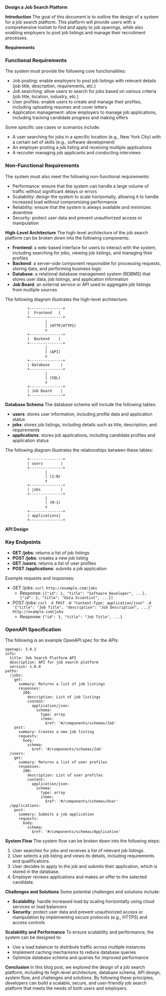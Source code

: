 **Design a Job Search Platform**

**Introduction**
The goal of this document is to outline the design of a system for a job search platform. This platform will provide users with a comprehensive toolset to find and apply to job openings, while also enabling employers to post job listings and manage their recruitment processes.

**Requirements**
### Functional Requirements
The system must provide the following core functionalities:

* Job posting: enable employers to post job listings with relevant details (job title, description, requirements, etc.)
* Job searching: allow users to search for jobs based on various criteria (job title, location, industry, etc.)
* User profiles: enable users to create and manage their profiles, including uploading resumes and cover letters
* Application management: allow employers to manage job applications, including tracking candidate progress and making offers

Some specific use cases or scenarios include:

* A user searching for jobs in a specific location (e.g., New York City) with a certain set of skills (e.g., software development)
* An employer posting a job listing and receiving multiple applications
* A recruiter managing job applicants and conducting interviews

### Non-Functional Requirements
The system must also meet the following non-functional requirements:

* Performance: ensure that the system can handle a large volume of traffic without significant delays or errors
* Scalability: design the system to scale horizontally, allowing it to handle increased load without compromising performance
* Reliability: ensure that the system is always available and minimizes downtime
* Security: protect user data and prevent unauthorized access or manipulation

**High-Level Architecture**
The high-level architecture of the job search platform can be broken down into the following components:

* **Frontend**: a web-based interface for users to interact with the system, including searching for jobs, viewing job listings, and managing their profiles
* **Backend**: a server-side component responsible for processing requests, storing data, and performing business logic
* **Database**: a relational database management system (RDBMS) that stores user data, job listings, and application information
* **Job Board**: an external service or API used to aggregate job listings from multiple sources

The following diagram illustrates the high-level architecture:
```
          +---------------+
          |  Frontend   |
          +---------------+
                  |
                  | (HTTP/HTTPS)
                  v
          +---------------+
          |  Backend    |
          +---------------+
                  |
                  | (API)
                  v
          +---------------+
          | Database     |
          +---------------+
                  |
                  | (SQL)
                  v
          +---------------+
          | Job Board    |
          +---------------+
```
**Database Schema**
The database schema will include the following tables:

* **users**: stores user information, including profile data and application status
* **jobs**: stores job listings, including details such as title, description, and requirements
* **applications**: stores job applications, including candidate profiles and application status

The following diagram illustrates the relationships between these tables:
```
          +---------------+
          | users        |
          +---------------+
                  |
                  | (1:N)
                  v
          +---------------+
          | jobs         |
          +---------------+
                  |
                  | (M:1)
                  v
          +---------------+
          | applications|
          +---------------+
```
**API Design**
### Key Endpoints

* **GET /jobs**: returns a list of job listings
* **POST /jobs**: creates a new job listing
* **GET /users**: returns a list of user profiles
* **POST /applications**: submits a job application

Example requests and responses:

* GET /jobs: `curl http://example.com/jobs`
	+ Response: `[{"id": 1, "title": "Software Developer", ...}, {"id": 2, "title": "Data Scientist", ...}]`
* POST /jobs: `curl -X POST -H "Content-Type: application/json" -d '{"title": "Job Title", "description": "Job Description", ...}' http://example.com/jobs`
	+ Response: `{"id": 3, "title": "Job Title", ...}`

### OpenAPI Specification
The following is an example OpenAPI spec for the APIs:
```
openapi: 3.0.2
info:
  title: Job Search Platform API
  description: API for job search platform
  version: 1.0.0
paths:
  /jobs:
    get:
      summary: Returns a list of job listings
      responses:
        200:
          description: List of job listings
          content:
            application/json:
              schema:
                type: array
                items:
                  $ref: '#/components/schemas/Job'
    post:
      summary: Creates a new job listing
      requests:
        body:
          schema:
            $ref: '#/components/schemas/Job'
  /users:
    get:
      summary: Returns a list of user profiles
      responses:
        200:
          description: List of user profiles
          content:
            application/json:
              schema:
                type: array
                items:
                  $ref: '#/components/schemas/User'
  /applications:
    post:
      summary: Submits a job application
      requests:
        body:
          schema:
            $ref: '#/components/schemas/Application'
```
**System Flow**
The system flow can be broken down into the following steps:

1. User searches for jobs and receives a list of relevant job listings.
2. User selects a job listing and views its details, including requirements and qualifications.
3. User decides to apply to the job and submits their application, which is stored in the database.
4. Employer reviews applications and makes an offer to the selected candidate.

**Challenges and Solutions**
Some potential challenges and solutions include:

* **Scalability**: handle increased load by scaling horizontally using cloud services or load balancers
* **Security**: protect user data and prevent unauthorized access or manipulation by implementing secure protocols (e.g., HTTPS) and access controls

**Scalability and Performance**
To ensure scalability and performance, the system can be designed to:

* Use a load balancer to distribute traffic across multiple instances
* Implement caching mechanisms to reduce database queries
* Optimize database schema and queries for improved performance

**Conclusion**
In this blog post, we explored the design of a job search platform, including its high-level architecture, database schema, API design, system flow, and challenges and solutions. By following these principles, developers can build a scalable, secure, and user-friendly job search platform that meets the needs of both users and employers.
